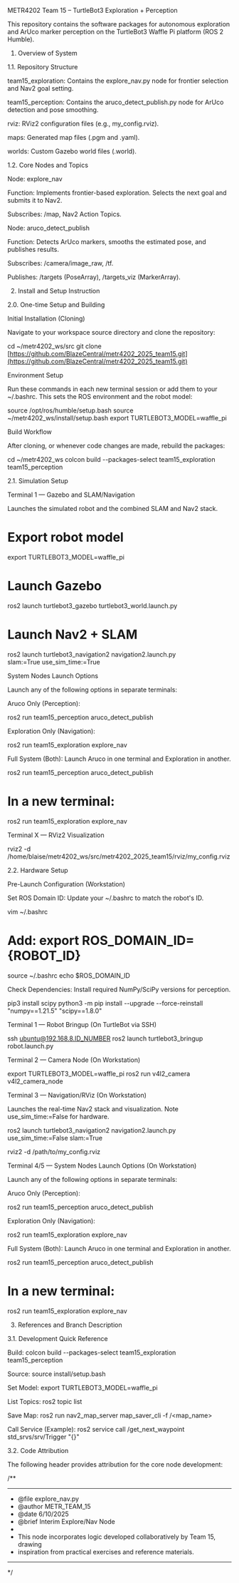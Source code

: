 METR4202 Team 15 – TurtleBot3 Exploration + Perception

This repository contains the software packages for autonomous exploration and ArUco marker perception on the TurtleBot3 Waffle Pi platform (ROS 2 Humble).

1. Overview of System

1.1. Repository Structure

team15_exploration: Contains the explore_nav.py node for frontier selection and Nav2 goal setting.

team15_perception: Contains the aruco_detect_publish.py node for ArUco detection and pose smoothing.

rviz: RViz2 configuration files (e.g., my_config.rviz).

maps: Generated map files (.pgm and .yaml).

worlds: Custom Gazebo world files (.world).

1.2. Core Nodes and Topics

Node: explore_nav

Function: Implements frontier-based exploration. Selects the next goal and submits it to Nav2.

Subscribes: /map, Nav2 Action Topics.

Node: aruco_detect_publish

Function: Detects ArUco markers, smooths the estimated pose, and publishes results.

Subscribes: /camera/image_raw, /tf.

Publishes: /targets (PoseArray), /targets_viz (MarkerArray).

2. Install and Setup Instruction

2.0. One-time Setup and Building

Initial Installation (Cloning)

Navigate to your workspace source directory and clone the repository:

cd ~/metr4202_ws/src
git clone [https://github.com/BlazeCentral/metr4202_2025_team15.git](https://github.com/BlazeCentral/metr4202_2025_team15.git)


Environment Setup

Run these commands in each new terminal session or add them to your ~/.bashrc. This sets the ROS environment and the robot model:

source /opt/ros/humble/setup.bash
source ~/metr4202_ws/install/setup.bash
export TURTLEBOT3_MODEL=waffle_pi


Build Workflow

After cloning, or whenever code changes are made, rebuild the packages:

cd ~/metr4202_ws
colcon build --packages-select team15_exploration team15_perception


2.1. Simulation Setup

Terminal 1 — Gazebo and SLAM/Navigation

Launches the simulated robot and the combined SLAM and Nav2 stack.

# Export robot model
export TURTLEBOT3_MODEL=waffle_pi

# Launch Gazebo
ros2 launch turtlebot3_gazebo turtlebot3_world.launch.py

# Launch Nav2 + SLAM
ros2 launch turtlebot3_navigation2 navigation2.launch.py \
    slam:=True use_sim_time:=True


System Nodes Launch Options

Launch any of the following options in separate terminals:

Aruco Only (Perception):

ros2 run team15_perception aruco_detect_publish


Exploration Only (Navigation):

ros2 run team15_exploration explore_nav


Full System (Both):
Launch Aruco in one terminal and Exploration in another.

ros2 run team15_perception aruco_detect_publish
# In a new terminal:
ros2 run team15_exploration explore_nav


Terminal X — RViz2 Visualization

rviz2 -d /home/blaise/metr4202_ws/src/metr4202_2025_team15/rviz/my_config.rviz


2.2. Hardware Setup

Pre-Launch Configuration (Workstation)

Set ROS Domain ID: Update your ~/.bashrc to match the robot's ID.

vim ~/.bashrc
# Add: export ROS_DOMAIN_ID={ROBOT_ID}
source ~/.bashrc
echo $ROS_DOMAIN_ID


Check Dependencies: Install required NumPy/SciPy versions for perception.

pip3 install scipy
python3 -m pip install --upgrade --force-reinstall "numpy==1.21.5" "scipy==1.8.0"


Terminal 1 — Robot Bringup (On TurtleBot via SSH)

ssh ubuntu@192.168.8.ID_NUMBER
ros2 launch turtlebot3_bringup robot.launch.py


Terminal 2 — Camera Node (On Workstation)

export TURTLEBOT3_MODEL=waffle_pi
ros2 run v4l2_camera v4l2_camera_node


Terminal 3 — Navigation/RViz (On Workstation)

Launches the real-time Nav2 stack and visualization. Note use_sim_time:=False for hardware.

ros2 launch turtlebot3_navigation2 navigation2.launch.py use_sim_time:=False slam:=True

rviz2 -d /path/to/my_config.rviz


Terminal 4/5 — System Nodes Launch Options (On Workstation)

Launch any of the following options in separate terminals:

Aruco Only (Perception):

ros2 run team15_perception aruco_detect_publish


Exploration Only (Navigation):

ros2 run team15_exploration explore_nav


Full System (Both):
Launch Aruco in one terminal and Exploration in another.

ros2 run team15_perception aruco_detect_publish
# In a new terminal:
ros2 run team15_exploration explore_nav


3. References and Branch Description

3.1. Development Quick Reference

Build: colcon build --packages-select team15_exploration team15_perception

Source: source install/setup.bash

Set Model: export TURTLEBOT3_MODEL=waffle_pi

List Topics: ros2 topic list

Save Map: ros2 run nav2_map_server map_saver_cli -f <path>/<map_name>

Call Service (Example): ros2 service call /get_next_waypoint std_srvs/srv/Trigger "{}"

3.2. Code Attribution

The following header provides attribution for the core node development:

/**
 ******************************************************************************
 * @file    explore_nav.py
 * @author  METR_TEAM_15
 * @date    6/10/2025
 * @brief   Interim Explore/Nav Node
 *
 * This node incorporates logic developed collaboratively by Team 15, drawing
 * inspiration from practical exercises and reference materials.
 ******************************************************************************
 */

